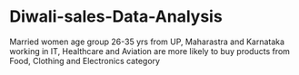 # Diwali-sales-Data-Analysis

Married women age group 26-35 yrs from UP, Maharastra and Karnataka working in IT, Healthcare and Aviation are more likely to buy products from Food, Clothing and Electronics category
